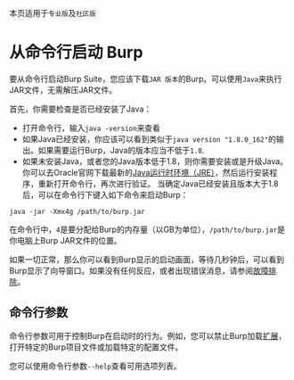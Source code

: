 本页适用于`专业版`及`社区版`

# 从命令行启动 Burp
要从命令行启动Burp Suite，您应该下载`JAR 版本`的Burp。可以使用`Java`来执行JAR文件，无需解压JAR文件。

首先，你需要检查是否已经安装了Java：

* 打开命令行，输入`java -version`来查看
* 如果Java已经安装，你应该可以看到类似于`java version "1.8.0_162"`的输出。如果需要运行Burp，Java的版本应当不低于`1.8`.
* 如果未安装Java，或者您的Java版本低于1.8，则你需要安装或是升级Java。你可以去Oracle官网下载最新的[Java运行时环境（JRE）](http://www.oracle.com/technetwork/java/javase/downloads/index.html)，然后运行安装程序，重新打开命令行，再次进行验证。
当确定Java已经安装且版本大于1.8后，可以在命令行下键入如下命令来启动Burp：
```shell
java -jar -Xmx4g /path/to/burp.jar
```
在命令行中，`4`是要分配给Burp的内存量（以GB为单位），`/path/to/burp.jar`是你电脑上Burp JAR文件的位置。

如果一切正常，那么你可以看到Burp显示的启动画面，等待几秒钟后，可以看到Burp显示了向导窗口。如果没有任何反应，或者出现错误消息，请参阅[故障排除](../Troubleshooting.md)。

## 命令行参数
命令行参数可用于控制Burp在启动时的行为。例如，您可以禁止Burp加载[扩展](../Tools/Extender/README.md)，打开特定的Burp项目文件或加载特定的配置文件。

您可以使用命令行参数`--help`查看可用选项列表。